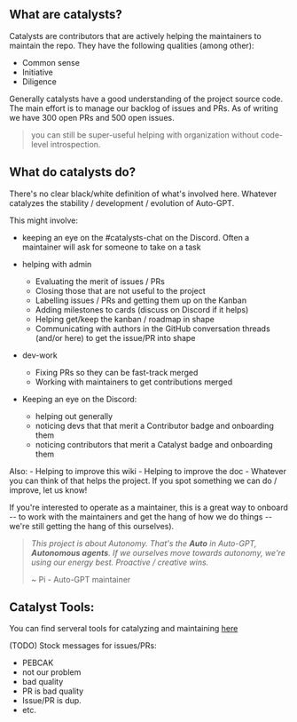## What are catalysts?

Catalysts are contributors that are actively helping the maintainers to maintain the repo.
They have the following qualities (among other):
- Common sense
- Initiative
- Diligence

Generally catalysts have a good understanding of the project source code. The main effort is to manage our backlog of issues and PRs. As of writing we have 300 open PRs and 500 open issues. 
> you can still be super-useful helping with organization without code-level introspection.

## What do catalysts do?
There's no clear black/white definition of what's involved here. Whatever catalyzes the stability / development / evolution of Auto-GPT.

This might involve:
- keeping an eye on the #catalysts-chat on the Discord. Often a maintainer will ask for someone to take on a task
- helping with admin
    - Evaluating the merit of issues / PRs
    - Closing those that are not useful to the project
    - Labelling issues / PRs and getting them up on the Kanban
    - Adding milestones to cards (discuss on Discord if it helps)
    - Helping get/keep the kanban / roadmap in shape
    - Communicating with authors in the GitHub conversation threads (and/or here) to get the issue/PR into shape

- dev-work
    - Fixing PRs so they can be fast-track merged
    - Working with maintainers to get contributions merged

- Keeping an eye on the Discord:
    - helping out generally
    - noticing devs that that merit a Contributor badge and onboarding them
    - noticing contributors that merit a Catalyst badge and onboarding them

Also:
    - Helping to improve this wiki
    - Helping to improve the doc
    - Whatever you can think of that helps the project. If you spot something we can do / improve, let us know!

If you're interested to operate as a maintainer, this is a great way to onboard -- to work with the maintainers and get the hang of how we do things -- we're still getting the hang of this ourselves).

> *This project is about Autonomy. That's the **Auto** in Auto-GPT, __Autonomous agents__. If we ourselves move towards autonomy, we're using our energy best. Proactive / creative wins.*
> 
> ~ Pi - Auto-GPT maintainer 

## Catalyst Tools:
You can find serveral tools for catalyzing and maintaining [here](https://github.com/Significant-Gravitas/Nexus/wiki/Maintaining#tooling)







(TODO) Stock messages for issues/PRs:
- PEBCAK
- not our problem
- bad quality
- PR is bad quality
- Issue/PR is dup.
- etc.